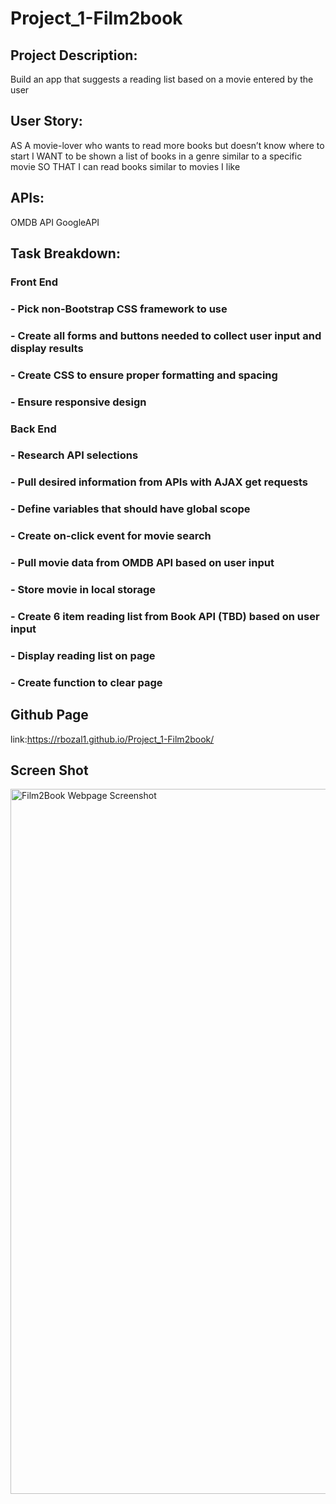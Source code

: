 # Project_1-Film2book


## Project Description:
Build an app that suggests a reading list based on a movie entered by the user

## User Story:
AS A movie-lover who wants to read more books but doesn’t know where to start
I WANT to be shown a list of books in a genre similar to a specific movie
SO THAT I can read books similar to movies I like 

## APIs: 
OMDB API 
GoogleAPI

## Task Breakdown:

### Front End
 ### - Pick non-Bootstrap CSS framework to use
 ### - Create all forms and buttons needed to collect user input and display results
 ### - Create CSS to ensure proper formatting and spacing
 ### - Ensure responsive design

### Back End
### -	Research API selections
### -	Pull desired information from APIs with AJAX get requests
### -	Define variables that should have global scope 
### -	Create on-click event for movie search
### -	Pull movie data from OMDB API based on user input
### -	Store movie in local storage
### -	Create 6 item reading list from Book API (TBD) based on user input
### -	Display reading list on page
### -	Create function to clear page 

## Github Page
link:https://rbozal1.github.io/Project_1-Film2book/

## Screen Shot

<img width="1128" alt="Film2Book Webpage Screenshot" src="https://user-images.githubusercontent.com/68923455/95385033-6ae17880-08bb-11eb-816b-2f7dc1c37fff.PNG">
